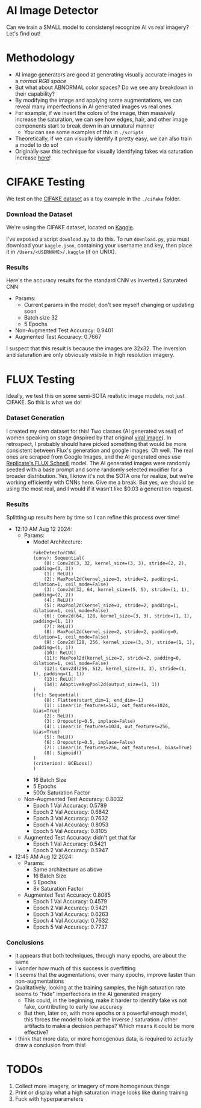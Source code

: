 # AI Image Detector
Can we train a SMALL model to consistenyl recognize AI vs real imagery? Let's find out!

# Methodology
* AI image generators are good at generating visually accurate images in a *normal RGB space*
* But what about ABNORMAL color spaces? Do we see any breakdown in their capability?
* By modifying the image and applying some augmentations, we can reveal many imperfections in AI generated images vs real ones
* For example, if we invert the colors of the image, then massively increase the saturation, we can see how edges, hair, and other image components start to break down in an unnatural manner
    * You can see some examples of this in `./scripts`
* Theoretically, if we can visually identify it pretty easy, we can also train a model to do so!
* Originally saw this technique for visually identifying fakes via saturation increase [here](https://www.linkedin.com/posts/debarghyadas_hack-to-tell-if-an-image-is-ai-generated-activity-7228431618380554240-iP7b?utm_source=share&utm_medium=member_desktop)!

# CIFAKE Testing
We test on the [CIFAKE dataset](https://ieeexplore.ieee.org/abstract/document/10409290) as a toy example in the `./cifake` folder.

### Download the Dataset
We're using the CIFAKE dataset, located on [Kaggle](https://www.kaggle.com/datasets/birdy654/cifake-real-and-ai-generated-synthetic-images?resource=download).

I've exposed a script `download.py` to do this. To run `download.py`, you must download your `kaggle.json`, containing
your username and key, then place it in `/Users/<USERNAME>/.kaggle` (if on UNIX).

### Results
Here's the accuracy results for the standard CNN vs Inverted / Saturated CNN:

* Params:
    * Current params in the model; don't see myself changing or updating soon
    * Batch size 32
    * 5 Epochs
* Non-Augmented Test Accuracy: 0.9401
* Augmented Test Accuracy: 0.7667

I suspect that this result is because the images are 32x32. The inversion and saturation are only obviously visibile in high resolution imagery.

# FLUX Testing
Ideally, we test this on some semi-SOTA realistic image models, not just CIFAKE. So this is what we do!

### Dataset Generation
I created my own dataset for this! Two classes (AI generated vs real) of women speaking on stage (inspired by that original [viral image](https://x.com/AngryTomtweets/status/1822203767728591350)). In retrospect, I probably should have picked something that would be more consistent between Flux's generation and google images. Oh well. The real ones are scraped from Google Images, and
the AI generated ones use [Replicate's FLUX Schneill](https://replicate.com/black-forest-labs/flux-schnell) model. The AI generated images were randomly seeded with a base prompt and some randomly selected modifier for a broader distribution. Yes, I know it's not the SOTA one for realize, but we're working efficiently with CNNs here. Give me a break. But yes, we should be using the most real, and I would if it wasn't like $0.03 a generation request.

### Results
Splitting up results here by time so I can refine this process over time!

* 12:10 AM Aug 12 2024:
    * Params:
        * Model Architecture:
            ``` 
            FakeDetectorCNN(
            (conv): Sequential(
                (0): Conv2d(3, 32, kernel_size=(3, 3), stride=(2, 2), padding=(3, 3))
                (1): ReLU()
                (2): MaxPool2d(kernel_size=3, stride=2, padding=1, dilation=1, ceil_mode=False)
                (3): Conv2d(32, 64, kernel_size=(5, 5), stride=(1, 1), padding=(2, 2))
                (4): ReLU()
                (5): MaxPool2d(kernel_size=3, stride=2, padding=1, dilation=1, ceil_mode=False)
                (6): Conv2d(64, 128, kernel_size=(3, 3), stride=(1, 1), padding=(1, 1))
                (7): ReLU()
                (8): MaxPool2d(kernel_size=2, stride=2, padding=0, dilation=1, ceil_mode=False)
                (9): Conv2d(128, 256, kernel_size=(3, 3), stride=(1, 1), padding=(1, 1))
                (10): ReLU()
                (11): MaxPool2d(kernel_size=2, stride=2, padding=0, dilation=1, ceil_mode=False)
                (12): Conv2d(256, 512, kernel_size=(3, 3), stride=(1, 1), padding=(1, 1))
                (13): ReLU()
                (14): AdaptiveAvgPool2d(output_size=(1, 1))
            )
            (fc): Sequential(
                (0): Flatten(start_dim=1, end_dim=-1)
                (1): Linear(in_features=512, out_features=1024, bias=True)
                (2): ReLU()
                (3): Dropout(p=0.5, inplace=False)
                (4): Linear(in_features=1024, out_features=256, bias=True)
                (5): ReLU()
                (6): Dropout(p=0.5, inplace=False)
                (7): Linear(in_features=256, out_features=1, bias=True)
                (8): Sigmoid()
            )
            (criterion): BCELoss()
            )
            ```
        * 16 Batch Size
        * 5 Epochs
        * 500x Saturation Factor
    * Non-Augmented Test Accuracy: 0.8032
        * Epoch 1 Val Accuracy: 0.5789
        * Epoch 2 Val Accuracy: 0.6842
        * Epoch 3 Val Accuracy: 0.7632
        * Epoch 4 Val Accuracy: 0.8053
        * Epoch 5 Val Accuracy: 0.8105
    * Augmented Test Accuracy: didn't get that far
        * Epoch 1 Val Accuracy: 0.5421
        * Epoch 2 Val Accuracy: 0.5947
* 12:45 AM Aug 12 2024:
    * Params:
        * Same architecture as above
        * 16 Batch Size
        * 5 Epochs
        * 8x Saturation Factor
    * Augmented Test Accuracy: 0.8085
        * Epoch 1 Val Accuracy: 0.4579
        * Epoch 2 Val Accuracy: 0.5421
        * Epoch 3 Val Accuracy: 0.6263
        * Epoch 4 Val Accuracy: 0.7632
        * Epoch 5 Val Accuracy: 0.7737
    
### Conclusions
* It appears that both techniques, through many epochs, are about the same
* I wonder how much of this success is overfitting
* It seems that the augmentations, over many epochs, improve faster than non-augmentations
* Qualitatively, looking at the training samples, the high saturation rate seems to "hide" imperfections in the AI generated imagery
    * This could, in the beginning, make it harder to identify fake vs not fake, contributing to early low accuracy
    * But then, later on, with more epochs or a powerful enough model, this forces the model to look at the inverse / saturation / other artifacts to make a decision perhaps? Which means it could be more effective?
* I think that more data, or more homogenous data, is required to actually draw a conclusion from this!

# TODOs
1. Collect more imagery, or imagery of more homogenous things
2. Print or display what a high saturation image looks like during training
3. Fuck with hyperparameters
